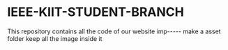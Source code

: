 # IEEE-KIIT-STUDENT-BRANCH
This repository contains all the code of our website 
imp-----
make a asset folder keep all the image inside it
